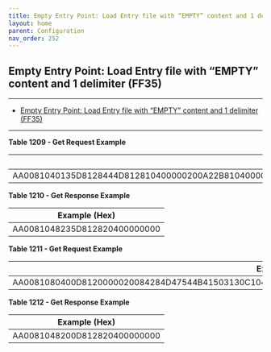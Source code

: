```yaml
---
title: Empty Entry Point: Load Entry file with “EMPTY” content and 1 delimiter (FF35)
layout: home
parent: Configuration
nav_order: 252
---
```


## Empty Entry Point: Load Entry file with “EMPTY” content and 1 delimiter (FF35)

---

- [Empty Entry Point: Load Entry file with “EMPTY” content and 1 delimiter (FF35)](#empty-entry-point-load-entry-file-with-empty-content-and-1-delimiter-ff35)

---


**Table 1209 - Get Request Example**

| Example (Hex) |
|----|
| AA0081040135D8128444D812810400000200A22B8104000000288201048320d747a07102af345bbe0f41669ebd63aac8770aef5fa37ca00a2eaaf4112b8a2cA30A81083030303030323030870101 |

**Table 1210 - Get Response Example**

| Example (Hex)                |
|------------------------------|
| AA0081048235D812820400000000 |

**Table 1211 - Get Request Example**

| Example (Hex) |
|----|
| AA0081080400D8120000020084284D47544B41503130C10400000200CE18AA3dcfbc51fcdfd06ada36181f1cd3aee3f8f879bcFF3500 |

**Table 1212 - Get Response Example**

| Example (Hex)                |
|------------------------------|
| AA0081048200D812820400000000 |

##